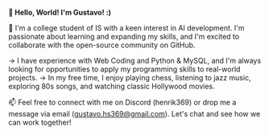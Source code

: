 **👋 Hello, World! I'm Gustavo! :)**      


🌱 I'm a college student of IS with a keen interest in AI development. I'm passionate about learning and expanding my skills,
and I'm excited to collaborate with the open-source community on GitHub.

-> I have experience with Web Coding and Python & MySQL, and I'm always looking for opportunities to apply my programming skills to real-world projects.
-> In my free time, I enjoy playing chess, listening to jazz music, exploring 80s songs, and watching classic Hollywood movies.

📫 Feel free to connect with me on Discord (henrik369) or drop me a message via email (gustavo.hs369@gmail.com). Let's chat and see how we can work together!

